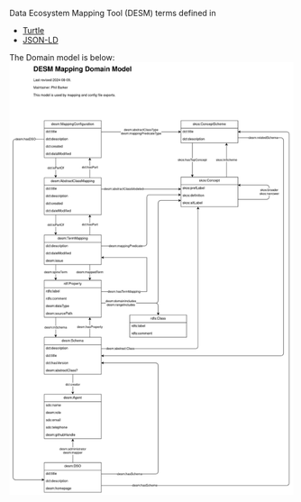 Data Ecosystem Mapping Tool (DESM) terms defined in
* [Turtle](desmTerms.ttl) 
* [JSON-LD](desmTerms.ttl)

The Domain model is below:
![A UML style model](DESMMappingDomainModel.png "DESM Domain Model")